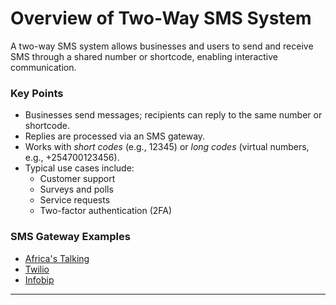 

# Overview of Two-Way SMS System

A two-way SMS system allows businesses and users to send and receive SMS through a shared number or shortcode, enabling interactive communication.

### Key Points

- Businesses send messages; recipients can reply to the same number or shortcode.
- Replies are processed via an SMS gateway.
- Works with *short codes* (e.g., 12345) or *long codes* (virtual numbers, e.g., +254700123456).
- Typical use cases include:
  - Customer support
  - Surveys and polls
  - Service requests
  - Two-factor authentication (2FA)

### SMS Gateway Examples

- [Africa's Talking](https://africastalking.com)
- [Twilio](https://twilio.com)
- [Infobip](https://infobip.com)

---
